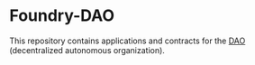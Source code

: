 # Foundry-DAO

This repository contains applications and contracts for the [DAO](https://ethereum.org/en/dao/) (decentralized autonomous organization).
